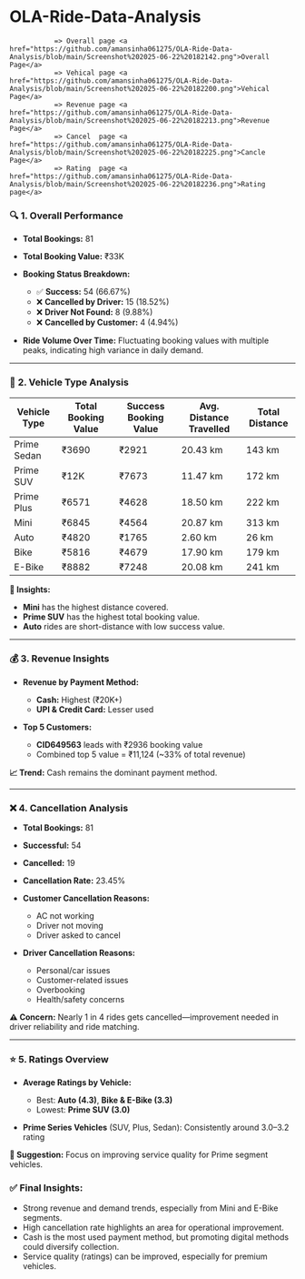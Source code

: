 # OLA-Ride-Data-Analysis
               => Overall page <a href="https://github.com/amansinha061275/OLA-Ride-Data-Analysis/blob/main/Screenshot%202025-06-22%20182142.png">Overall Page</a>
               => Vehical page <a href="https://github.com/amansinha061275/OLA-Ride-Data-Analysis/blob/main/Screenshot%202025-06-22%20182200.png">Vehical Page</a>
               => Revenue page <a href="https://github.com/amansinha061275/OLA-Ride-Data-Analysis/blob/main/Screenshot%202025-06-22%20182213.png">Revenue Page</a>
               => Cancel  page <a href="https://github.com/amansinha061275/OLA-Ride-Data-Analysis/blob/main/Screenshot%202025-06-22%20182225.png">Cancle Page</a>
               => Rating  page <a href="https://github.com/amansinha061275/OLA-Ride-Data-Analysis/blob/main/Screenshot%202025-06-22%20182236.png">Rating page</a>

### 🔍 **1. Overall Performance**

* **Total Bookings:** 81
* **Total Booking Value:** ₹33K
* **Booking Status Breakdown:**

  * ✅ **Success:** 54 (66.67%)
  * ❌ **Cancelled by Driver:** 15 (18.52%)
  * ❌ **Driver Not Found:** 8 (9.88%)
  * ❌ **Cancelled by Customer:** 4 (4.94%)
* **Ride Volume Over Time:** Fluctuating booking values with multiple peaks, indicating high variance in daily demand.

---

### 🚗 **2. Vehicle Type Analysis**

| Vehicle Type | Total Booking Value | Success Booking Value | Avg. Distance Travelled | Total Distance |
| ------------ | ------------------- | --------------------- | ----------------------- | -------------- |
| Prime Sedan  | ₹3690               | ₹2921                 | 20.43 km                | 143 km         |
| Prime SUV    | ₹12K                | ₹7673                 | 11.47 km                | 172 km         |
| Prime Plus   | ₹6571               | ₹4628                 | 18.50 km                | 222 km         |
| Mini         | ₹6845               | ₹4564                 | 20.87 km                | 313 km         |
| Auto         | ₹4820               | ₹1765                 | 2.60 km                 | 26 km          |
| Bike         | ₹5816               | ₹4679                 | 17.90 km                | 179 km         |
| E-Bike       | ₹8882               | ₹7248                 | 20.08 km                | 241 km         |

**🔹 Insights:**

* **Mini** has the highest distance covered.
* **Prime SUV** has the highest total booking value.
* **Auto** rides are short-distance with low success value.

---

### 💰 **3. Revenue Insights**

* **Revenue by Payment Method:**

  * **Cash:** Highest (₹20K+)
  * **UPI & Credit Card:** Lesser used
* **Top 5 Customers:**

  * **CID649563** leads with ₹2936 booking value
  * Combined top 5 value = ₹11,124 (\~33% of total revenue)

**📈 Trend:** Cash remains the dominant payment method.

---

### ❌ **4. Cancellation Analysis**

* **Total Bookings:** 81
* **Successful:** 54
* **Cancelled:** 19
* **Cancellation Rate:** 23.45%
* **Customer Cancellation Reasons:**

  * AC not working
  * Driver not moving
  * Driver asked to cancel
* **Driver Cancellation Reasons:**

  * Personal/car issues
  * Customer-related issues
  * Overbooking
  * Health/safety concerns

**⚠️ Concern:** Nearly 1 in 4 rides gets cancelled—improvement needed in driver reliability and ride matching.

---

### ⭐ **5. Ratings Overview**

* **Average Ratings by Vehicle:**

  * Best: **Auto (4.3)**, **Bike & E-Bike (3.3)**
  * Lowest: **Prime SUV (3.0)**
* **Prime Series Vehicles** (SUV, Plus, Sedan): Consistently around 3.0–3.2 rating

**📝 Suggestion:** Focus on improving service quality for Prime segment vehicles.


### ✅ **Final Insights:**

* Strong revenue and demand trends, especially from Mini and E-Bike segments.
* High cancellation rate highlights an area for operational improvement.
* Cash is the most used payment method, but promoting digital methods could diversify collection.
* Service quality (ratings) can be improved, especially for premium vehicles.

